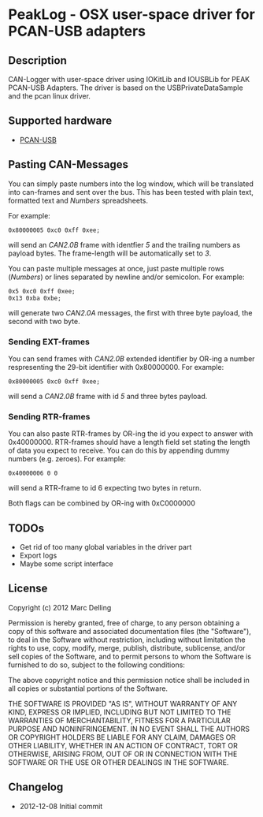 PeakLog - OSX user-space driver for PCAN-USB adapters
=====================================================

Description
-----------
CAN-Logger with user-space driver using IOKitLib and IOUSBLib for PEAK PCAN-USB Adapters.
The driver is based on the USBPrivateDataSample and the pcan linux driver.

Supported hardware
------------------
 * [PCAN-USB](http://www.peak-system.com/PCAN-USB.199.0.html)

Pasting CAN-Messages
--------------------
You can simply paste numbers into the log window, which will be translated into can-frames and sent over the bus. This has been tested with plain text, formatted text and *Numbers* spreadsheets.

For example:

    0x80000005 0xc0 0xff 0xee;

will send an *CAN2.0B* frame with identfier *5* and the trailing numbers as payload bytes. The frame-length will be automatically set to *3*.

You can paste multiple messages at once, just paste multiple rows (*Numbers*) or lines separated by newline and/or semicolon. For example:

    0x5 0xc0 0xff 0xee;
    0x13 0xba 0xbe;

will generate two *CAN2.0A* messages, the first with three byte payload, the second with two byte.

### Sending EXT-frames

You can send frames with *CAN2.0B* extended identifier by OR-ing a number respresenting the 29-bit identifier with 0x80000000. For example:

    0x80000005 0xc0 0xff 0xee;
    
will send a *CAN2.0B* frame with id *5* and three bytes payload.

### Sending RTR-frames

You can also paste RTR-frames by OR-ing the id you expect to answer with 0x40000000. RTR-frames should have a length field set stating the length of data you expect to receive. You can do this by appending dummy numbers (e.g. zeroes). For example:

    0x40000006 0 0
    
will send a RTR-frame to id 6 expecting two bytes in return.

Both flags can be combined by OR-ing with 0xC0000000

TODOs
-----
 * Get rid of too many global variables in the driver part
 * Export logs
 * Maybe some script interface

License
-------
Copyright (c) 2012 Marc Delling

Permission is hereby granted, free of charge, to any person obtaining a copy of this software and associated documentation files (the "Software"), to deal in the Software without restriction, including without limitation the rights to use, copy, modify, merge, publish, distribute, sublicense, and/or sell copies of the Software, and to permit persons to whom the Software is furnished to do so, subject to the following conditions:

The above copyright notice and this permission notice shall be included in all copies or substantial portions of the Software.

THE SOFTWARE IS PROVIDED "AS IS", WITHOUT WARRANTY OF ANY KIND, EXPRESS OR IMPLIED, INCLUDING BUT NOT LIMITED TO THE WARRANTIES OF MERCHANTABILITY, FITNESS FOR A PARTICULAR PURPOSE AND NONINFRINGEMENT. IN NO EVENT SHALL THE AUTHORS OR COPYRIGHT HOLDERS BE LIABLE FOR ANY CLAIM, DAMAGES OR OTHER LIABILITY, WHETHER IN AN ACTION OF CONTRACT, TORT OR OTHERWISE, ARISING FROM, OUT OF OR IN CONNECTION WITH THE SOFTWARE OR THE USE OR OTHER DEALINGS IN THE SOFTWARE.

Changelog
---------
 * 2012-12-08 Initial commit

